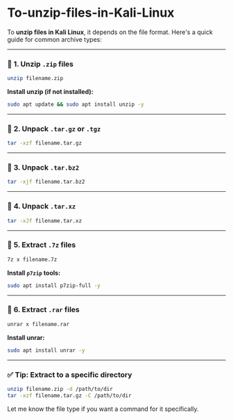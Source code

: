 # To-unzip-files-in-Kali-Linux
To **unzip files in Kali Linux**, it depends on the file format. Here's a quick guide for common archive types:

---

### 🔹 **1. Unzip `.zip` files**

```bash
unzip filename.zip
```

**Install unzip (if not installed):**

```bash
sudo apt update && sudo apt install unzip -y
```

---

### 🔹 **2. Unpack `.tar.gz` or `.tgz`**

```bash
tar -xzf filename.tar.gz
```

---

### 🔹 **3. Unpack `.tar.bz2`**

```bash
tar -xjf filename.tar.bz2
```

---

### 🔹 **4. Unpack `.tar.xz`**

```bash
tar -xJf filename.tar.xz
```

---

### 🔹 **5. Extract `.7z` files**

```bash
7z x filename.7z
```

**Install `p7zip` tools:**

```bash
sudo apt install p7zip-full -y
```

---

### 🔹 **6. Extract `.rar` files**

```bash
unrar x filename.rar
```

**Install unrar:**

```bash
sudo apt install unrar -y
```

---

### ✅ Tip: Extract to a specific directory

```bash
unzip filename.zip -d /path/to/dir
tar -xzf filename.tar.gz -C /path/to/dir
```

Let me know the file type if you want a command for it specifically.
